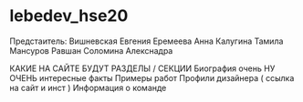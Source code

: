 # lebedev_hse20
 Предстаитель: Вишневская Евгения
 Еремеева Анна
 Калугина Тамила
 Мансуров Равшан
 Соломина Алекснадра

 КАКИЕ НА САЙТЕ БУДУТ РАЗДЕЛЫ / СЕКЦИИ
 Биография
 очень НУ ОЧЕНЬ интересные факты
 Примеры работ
 Профили дизайнера ( ссылка на сайт и инст )
 Информация о команде
